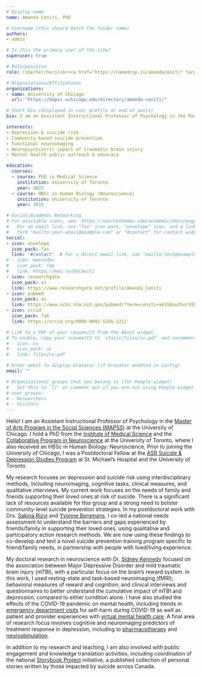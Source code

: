 ```yaml
---
# Display name
name: Amanda Ceniti, PhD

# Username (this should match the folder name)
authors:
- admin

# Is this the primary user of the site?
superuser: true

# Role/position
role: (she/her/hers)<br><a href="https://namedrop.io/amandaceniti" target="_blank">hear my name</a><br><br>Assistant Instructional Professor

# Organizations/Affiliations
organizations:
- name: University of Chicago
  url: "https://mapss.uchicago.edu/directory/amanda-ceniti/"

# Short bio (displayed in user profile at end of posts)
bio: I am an Assistant Instructional Professor of Psychology in the Master of Arts Program in the Social Sciences (MAPSS) at the University of Chicago. My research interests include community-based suicide prevention focused on building social support capacity among family/friends of those at risk, the neurobiology of depression and suicide risk, and the psychiatric impact of traumatic brain injury.

interests:
- Depression & suicide risk
- Community-based suicide prevention
- Functional neuroimaging
- Neuropsychiatric impact of traumatic brain injury
- Mental health public outreach & advocacy

education:
  courses:
  - course: PhD in Medical Science
    institution: University of Toronto
    year: 2022
  - course: HBSc in Human Biology (Neuroscience)
    institution: University of Toronto
    year: 2015

# Social/Academic Networking
# For available icons, see: https://sourcethemes.com/academic/docs/page-builder/#icons
#   For an email link, use "fas" icon pack, "envelope" icon, and a link in the
#   form "mailto:your-email@example.com" or "#contact" for contact widget.
social:
- icon: envelope
  icon_pack: fas
  link: '#contact'  # For a direct email link, use "mailto:test@example.org".
# - icon: mastodon
#   icon_pack: fab
#   link: https://mas.to/@aCeniti
- icon: researchgate
  icon_pack: ai
  link: https://www.researchgate.net/profile/Amanda_Ceniti
- icon: pubmed
  icon_pack: ai
  link: https://www.ncbi.nlm.nih.gov/pubmed/?term=ceniti+ak%5Bauthor%5D
- icon: orcid
  icon_pack: fab
  link: https://orcid.org/0000-0002-5266-2212

# Link to a PDF of your resume/CV from the About widget.
# To enable, copy your resume/CV to `static/files/cv.pdf` and uncomment the lines below.
# - icon: cv
#   icon_pack: ai
#   link: files/cv.pdf

# Enter email to display Gravatar (if Gravatar enabled in Config)
email: ""

# Organizational groups that you belong to (for People widget)
#   Set this to `[]` or comment out if you are not using People widget.
# user_groups:
# - Researchers
# - Visitors
---
```


Hello! I am an Assistant Instructional Professor of Psychology in the <a href="https://mapss.uchicago.edu/" target="_blank">Master of Arts Program in the Social Sciences (MAPSS)</a> at the University of Chicago. I hold a PhD from the <a href="https://ims.utoronto.ca/" target="_blank">Institute of Medical Science</a> and the <a href="https://neuroscience.utoronto.ca/" target="_blank">Collaborative Program in Neuroscience</a> at the University of Toronto, where I also received an HBSc in Human Biology: Neuroscience. Prior to joining the University of Chicago, I was a Postdoctoral Fellow at the <a href="https://asrlife.ca/" target="_blank">ASR Suicide & Depression Studies Program</a> at St. Michael’s Hospital and the University of Toronto.

My research focuses on depression and suicide risk using interdisciplinary methods, including neuroimaging, cognitive tasks, clinical measures, and qualitative interviews. My current work focuses on the needs of family and friends supporting their loved ones at risk of suicide. There is a significant lack of resources available for this group and a strong need to bolster community-level suicide prevention strategies. In my postdoctoral work with Drs. <a href="https://research.unityhealth.to/profiles/sakina-rizvi/" target="_blank">Sakina Rizvi</a> and <a href="https://psychiatry.utoronto.ca/faculty/yvonne-bergmans" target="_blank">Yvonne Bergmans</a>, I co-led a national needs assessment to understand the barriers and gaps experienced by friends/family in supporting their loved ones, using qualitative and participatory action research methods. We are now using these findings to co-develop and test a novel suicide prevention training program specific to friend/family needs, in partnership with people with lived/living experience.

My doctoral research in neuroscience with Dr. <a href="https://research.unityhealth.to/profiles/sidney-kennedy/" target="_blank">Sidney Kennedy</a> focused on the association between Major Depressive Disorder and mild traumatic brain injury (mTBI), with a particular focus on the brain’s reward system. In this work, I used resting-state and task-based neuroimaging (fMRI); behavioral measures of reward and cognition; and clinical interviews and questionnaires to better understand the cumulative impact of mTBI and depression, compared to either condition alone. I have also studied the effects of the COVID-19 pandemic on mental health, including trends in <a href="https://pubmed.ncbi.nlm.nih.gov/38642422/" target="_blank">emergency department visits</a> for self-harm during COVID-19 as well as patient and provider experiences with <a href="https://pubmed.ncbi.nlm.nih.gov/34986035/" target="_blank">virtual mental health care</a>. A final area of research focus involves cognitive and neuroimaging predictors of treatment response in depression, including to <a href="https://pubmed.ncbi.nlm.nih.gov/32349119/" target="_blank">pharmacotherapy</a> and <a href="https://pubmed.ncbi.nlm.nih.gov/28286473/" target="_blank">neurostimulation</a>.

In addition to my research and teaching, I am also involved with public engagement and knowledge translation activities, including coordination of the national <a href="https://asrlife.ca/storybook" target="_blank">Storybook Project</a> initiative, a published collection of personal stories written by those impacted by suicide across Canada.
